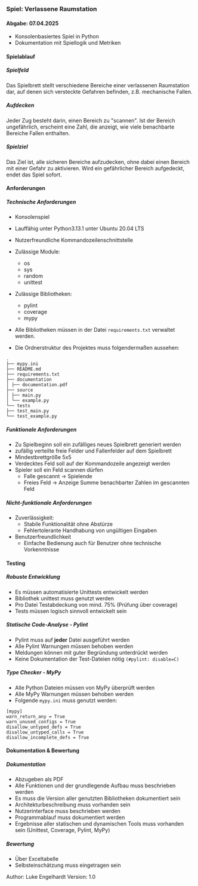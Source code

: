 ### Spiel: Verlassene Raumstation

#### Abgabe: 07.04.2025

- Konsolenbasiertes Spiel in Python
- Dokumentation mit Spiellogik und Metriken

#### Spielablauf

##### Spielfeld

Das Spielbrett stellt verschiedene Bereiche einer verlassenen Raumstation dar, auf
denen sich versteckte Gefahren befinden, z.B. mechanische Fallen.
##### Aufdecken

Jeder Zug besteht darin, einen Bereich zu "scannen". Ist der Bereich ungefährlich,
erscheint eine Zahl, die anzeigt, wie viele benachbarte Bereiche Fallen enthalten.
##### Spielziel

Das Ziel ist, alle sicheren Bereiche aufzudecken, ohne dabei einen Bereich mit einer
Gefahr zu aktivieren. Wird ein gefährlicher Bereich aufgedeckt, endet das Spiel sofort.


#### Anforderungen
##### Technische Anforderungen

- Konsolenspiel
- Lauffähig unter Python3.13.1 unter Ubuntu 20.04 LTS
- Nutzerfreundliche Kommandozeilenschnittstelle
- Zulässige Module:
	- os
	- sys
	- random
	- unittest
- Zulässige Bibliotheken:
	- pylint
	- coverage
	- mypy

- Alle Bibliotheken müssen in der Datei `requirements.txt` verwaltet werden.
- Die Ordnerstruktur des Projektes muss folgendermaßen aussehen:

```
.
├── mypy.ini
├── README.md
├── requirements.txt
├── documentation
│ ├── documentation.pdf
├── source
│ ├── main.py
│ └── example.py
└── tests
├── test_main.py
└── test_example.py
```


##### Funktionale Anforderungen
- Zu Spielbeginn soll ein zufälliges neues Spielbrett generiert werden
- zufällig verteilte freie Felder und Fallenfelder auf dem Spielbrett
- Mindestbrettgröße 5x5
- Verdecktes Feld soll auf der Kommandozeile angezeigt werden
- Spieler soll ein Feld scannen dürfen
	- Falle gescannt -> Spielende
	- Freies Feld -> Anzeige Summe benachbarter Zahlen im gescannten Feld

##### Nicht-funktionale Anforderungen

- Zuverlässigkeit:
	- Stabile Funktionalität ohne Abstürze
	- Fehlertolerante Handhabung von ungültigen Eingaben
- Benutzerfreundlichkeit
	- Einfache Bedienung auch für Benutzer ohne technische Vorkenntnisse


#### Testing

##### Robuste Entwicklung

- Es müssen automatisierte Unittests entwickelt werden
- Bibliothek unittest muss genutzt werden
- Pro Datei Testabdeckung von mind. 75% (Prüfung über coverage)
- Tests müssen logisch sinnvoll entwickelt sein

##### Statische Code-Analyse - Pylint

- Pylint muss auf **jeder** Datei ausgeführt werden
- Alle Pylint Warnungen müssen behoben werden
- Meldungen können mit guter Begründung unterdrückt werden
- Keine Dokumentation der Test-Dateien nötig `(#pylint: disable=C)`

##### Type Checker - MyPy

- Alle Python Dateien müssen von MyPy überprüft werden
- Alle MyPy Warnungen müssen behoben werden
- Folgende `mypy.ini` muss genutzt werden:

```
[mypy]
warn_return_any = True
warn_unused_configs = True
disallow_untyped_defs = True
disallow_untyped_calls = True
disallow_incomplete_defs = True
```


#### Dokumentation & Bewertung
##### Dokumentation

- Abzugeben als PDF
- Alle Funktionen und der grundlegende Aufbau muss beschrieben werden
- Es muss die Version aller genutzten Bibliotheken dokumentiert sein
- Architekturbeschreibung muss vorhanden sein
- Nutzerinterface muss beschrieben werden
- Programmablauf muss dokumentiert werden
- Ergebnisse aller statischen und dynamischen Tools muss vorhanden sein (Unittest, Coverage, Pylint, MyPy)

##### Bewertung 

- Über Exceltabelle 
- Selbsteinschätzung muss eingetragen sein

Author: Luke Engelhardt
Version: 1.0